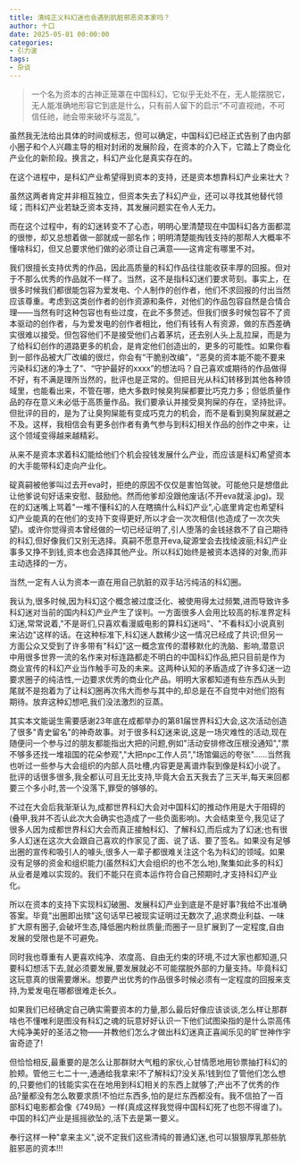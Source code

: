 ```yaml
---
title: 清纯正义科幻迷也会遇到肮脏邪恶资本家吗？
author: 十口
date: 2025-05-01 00:00:00
categories: 
- 引力波
tags:
- 杂谈
---
```


> 一个名为资本的古神正笼罩在中国科幻，它似乎无处不在，无人能摆脱它，无人能准确地形容它到底是什么，只有前人留下的启示“不可直视祂，不可信任祂，祂会带来破坏与混乱”。

虽然我无法给出具体的时间或标志，但可以确定，中国科幻已经正式告别了由内部小圈子和个人兴趣主导的相对封闭的发展阶段，在资本的介入下，它踏上了商业化产业化的新阶段。换言之，科幻产业化是真实存在的。

在这个进程中，是科幻产业希望得到资本的支持，还是资本想靠科幻产业来壮大？

虽然这两者肯定并非相互独立，但资本失去了科幻产业，还可以寻找其他替代领域；而科幻产业若缺乏资本支持，其发展问题实在令人无力。

而在这个过程中，有的幻迷转变不了心态，明明心里清楚现在中国科幻各方面都混的很惨，却又总想着做一部就成一部名作；明明清楚能掏钱支持的那帮人大概率不懂啥科幻，但又总要求他们做的必须让自己满意——这肯定有哪里不对。

我们很擅长支持优秀的作品，因此高质量的科幻作品往往能收获丰厚的回报。但对于不那么优秀的作品就不一样了。当然，这不是指科幻迷们要求苛刻。事实上，在很多时候我们都很能包容为爱发电、个人制作的创作者，他们不求回报的付出当然应该尊重。考虑到这类创作者的创作资源和条件，对他们的作品包容自然是合情合理——当然有时这种包容也有些过度，在此不多赘述。但我们很多时候包容不了资本驱动的创作者，与为爱发电的创作者相比，他们有钱有人有资源，做的东西差确实很难以接受。但包容他们不是接受他们占着茅坑，还去别人头上乱拉屎，而是为了给科幻创作的道路更多的机会，是肯定他们创造出的，更多的可能性。如果你看到一部作品被大厂改编的很烂，你会有“干脆别改编”，“恶臭的资本能不能不要来污染科幻迷的净土了”、“守护最好的xxxx”的想法吗？自己喜欢或期待的作品做得不好，有不满是理所当然的，批评也是正常的。但把目光从科幻转移到其他各种领域里，也能看出来，不管在哪，绝大多数时候臭狗屎都要比巧克力多；但低质量作品的存在意义未必低于高质量作品。我们要承认并接受臭狗屎的存在，坚持批评。但批评的目的，是为了让臭狗屎能有变成巧克力的机会，而不是看到臭狗屎就避之不及。这样，我相信会有更多创作者有勇气参与到科幻相关作品的创作之中来，让这个领域变得越来越精彩。

从来不是资本求着科幻能给他们个机会投钱发展什么产业，而应该是科幻希望资本的大手能带科幻走向产业化。

碇真嗣被他爹叫过去开eva时，拒绝的原因不仅仅是害怕驾驶。可能他只是想借此让他爹说句好话来安慰、鼓励他。然而他爹却没跟他废话(不开eva就滚.jpg)。现在的幻迷嘴上骂着"一堆不懂科幻的人在瞎搞什么科幻产业",心底里肯定也希望科幻产业能真的在他们的支持下变得更好,所以才会一次次相信(也造成了一次次失望)。或许你觉得资本曾经做的一切已经证明了,引人堕落的金钱拯救不了自己期待的科幻,但好像我们又别无选择。真嗣不愿意开eva,碇源堂会去找绫波丽;科幻产业事多又挣不到钱,资本也会选择其他产业。所以科幻始终是被资本选择的对象,而非主动选择的一方。

当然,一定有人认为资本一直在用自己肮脏的双手玷污纯洁的科幻圈。

我认为,很多时候,因为科幻这个概念被过度泛化、被使用得太过频繁,进而导致许多科幻迷对当前的国内科幻产业产生了误判。一方面很多人会用比较高的标准界定科幻迷,常常说着,"不是哥们,只喜欢看漫威电影的算科幻迷吗"、"不看科幻小说真别来沾边"这样的话。在这种标准下,科幻迷人数稀少这一情况已经成了共识;但另一方面公众又受到了许多带有"科幻"这一概念宣传的潜移默化的洗脑、影响,潜意识中用很多世界一流的名作来对标连路都走不明白的中国科幻作品,把只目前是作为商业宣传的科幻产业当作触手可及的未来。这两种认知的矛盾造成了许多幻迷一边要求圈子的纯洁性,一边要求优秀的商业化产品。明明大家都知道有些东西从头到尾就不是抱着为了让科幻圈再次伟大而参与其中的,却总是在不自觉中对他们抱有期待。放弃这种幻想吧,我们没法激烈的豆蒸。

其实本文能诞生需要感谢23年底在成都举办的第81届世界科幻大会,这次活动创造了很多"青史留名"的神奇故事。对于很多科幻迷来说,这是一场灾难性的活动,现在随便问一个参与过的朋友都能指出大把的问题,例如"活动安排修改压根没通知","票不够多还找一堆祖国的花朵参观","大把npc工作人员","场馆偏远的夸张"……当然我也听过一些参与大会组织的内部人员吐槽,内容更是离谱炸裂到像是科幻小说了。批评的话很多很多,我全都认可且无比支持,毕竟大会五天我去了三天半,每天来回都要三个多小时,苦一个没落下,罪受的够够的。

不过在大会后我渐渐认为,成都世界科幻大会对中国科幻的推动作用是大于阻碍的(叠甲,我并不否认此次大会确实也造成了一些负面影响)。大会结束至今,我见证了很多人因为成都世界科幻大会而真正接触科幻、了解科幻,而后成为了幻迷;也有很多人幻迷在这次大会跟自己喜欢的作家见了面、说了话、要了签名。如果没有足够出圈的宣传和吸引人的噱头,很多人一辈子都很难关注这个名为科幻的领域。如果没有足够的资金和组织能力(虽然科幻大会组织的也不怎么地),聚集如此多的科幻从业者是难以实现的。我们不能只在资本运作符合自己预期时,才支持科幻产业化。

所以在资本的支持下实现科幻破圈、发展科幻产业到底是不是好事?我给不出准确答案。毕竟"出圈即出殡"这句话早已被现实证明过无数次了,追求商业利益、一味扩大原有圈子,会破坏生态,降低圈内粉丝质量;而圈子一旦扩展到了一定程度,自由发展的受限也是不可避免。

同时我也尊重有人更喜欢纯净、浓度高、自由无约束的环境,不过大家也都知道,只要科幻想活下去,就必须要发展,要发展就必不可能摆脱外部的力量支持。毕竟科幻这玩意真的很需要爆米。想要产出优秀的作品很多时候必须有一定程度的回报来支持,为爱发电在哪都很难走长久。

如果我们已经确定自己确实需要资本的力量,那么最后好像应该谈谈,怎么样让那群啥也不懂唯利是图没有科幻之魂的玩意好好认识一下他们试图染指的是什么崇高伟大纯净美好的圣洁之物——并教他们怎么才做出科幻迷真正喜闻乐见的旷世神作宇宙奇迹了!

但恰恰相反,最重要的是怎么让那群财大气粗的家伙,心甘情愿地用钞票抽打科幻的脸颊。管他三七二十一,通通给我拿来!不了解科幻?没关系!钱到位了管他们怎么想的,只要他们的钱能实实在在地用到科幻相关的东西上就够了;产出不了优秀的作品?量都没有怎么敢要求质!不怕烂东西多,怕的是烂东西都没有。我不信拍了一百部科幻电影都会像《749局》一样(真成这样我觉得中国科幻死了也怨不得谁了)。中国的科幻产业是摇摇欲坠的,活下去是第一要义。

奉行这样一种"拿来主义",说不定我们这些清纯的普通幻迷,也可以狠狠厚乳那些肮脏邪恶的资本!!!